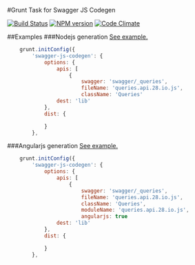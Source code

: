 #Grunt Task for Swagger JS Codegen

[![Build Status](http://img.shields.io/travis/wcandillon/grunt-swagger-js-codegen/master.svg?style=flat)](https://travis-ci.org/wcandillon/grunt-swagger-js-codegen) [![NPM version](http://img.shields.io/npm/v/grunt-swagger-js-codegen.svg?style=flat)](http://badge.fury.io/js/grunt-swagger-js-codegen) [![Code Climate](http://img.shields.io/codeclimate/github/wcandillon/grunt-swagger-js-codegen.svg?style=flat)](https://codeclimate.com/github/wcandillon/grunt-swagger-js-codegen)

##Examples
###Nodejs generation
[See example.](https://github.com/28msec/28.io-nodejs/blob/master/Gruntfile.js#L11)
```javascript
    grunt.initConfig({
        'swagger-js-codegen': {
            options: {
                apis: [
                    {
                        swagger: 'swagger/_queries',
                        fileName: 'queries.api.28.io.js',
                        className: 'Queries'
                dest: 'lib'
            },
            dist: {

            }
        },
```

###Angularjs generation
[See example.](https://github.com/28msec/28.io-angularjs/blob/master/Gruntfile.js#L27)
```javascript
    grunt.initConfig({
        'swagger-js-codegen': {
            options: {
                apis: [
                    {
                        swagger: 'swagger/_queries',
                        fileName: 'queries.api.28.io.js',
                        className: 'Queries',
                        moduleName: 'queries.api.28.io.js',
                        angularjs: true
                dest: 'lib'
            },
            dist: {

            }
        },
```

